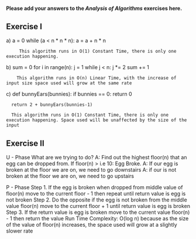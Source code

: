 #### Please add your answers to the ***Analysis of  Algorithms*** exercises here.

## Exercise I

a) a = 0
    while (a < n * n * n):
      a = a + n * n
         
         This algorithm runs in O(1) Constant Time, there is only one execution happening.


b)  sum = 0
    for i in range(n):
      j = 1
      while j < n:
        j *= 2 sum += 1
        
        This algorithm runs in O(n) Linear Time, with the increase of input size space used will grow at the same rate



c)  def bunnyEars(bunnies):
      if bunnies == 0:
        return 0

      return 2 + bunnyEars(bunnies-1)
      
      This algorithm runs in O(1) Constant Time, there is only one execution happening. Space used will be unaffected by the size of the input

## Exercise II

U - Phase
What are we trying to do?
A: Find out the highest floor(n) that an egg can be dropped from. If floor(n) > i.e 10: Egg Broke. 
A: If our egg is broken at the floor we are on, we need to go downstairs 
A: if our is not broken at the floor we are on, we need to go upstairs 

P - Phase
Step 1. If the egg is broken when dropped from middle value of floor(n) move to the current floor - 1 then repeat until return value is egg is not broken 
Step 2. Do the opposite if the egg is not broken from the middle value floor(n) move to the current floor + 1 until return value is egg is broken 
Step 3. If the return value is egg is broken move to the current value floor(n) - 1 then return the value 
Run Time Complexity: O(log n) because as the size of the value of floor(n) increases, the space used will grow 
at a slightly slower rate
